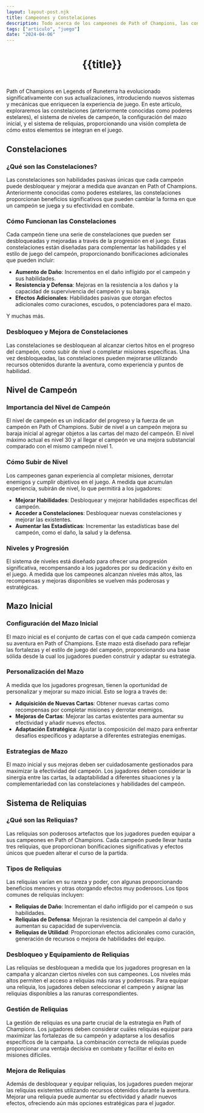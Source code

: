 ```yaml
---
layout: layout-post.njk
title: Campeones y Constelaciones
description: Todo acerca de los campeones de Path of Champions, las constelaciones y la progresión de niveles de campeones.
tags: ["articulo", "juego"]
date: "2024-04-06"
---
```

# <p style="text-align: center;">**{{title}}**</p>

</br>
Path of Champions en Legends of Runeterra ha evolucionado significativamente con sus actualizaciones, introduciendo nuevos sistemas y mecánicas que enriquecen la experiencia de juego. En este artículo, exploraremos las constelaciones (anteriormente conocidas como poderes estelares), el sistema de niveles de campeón, la configuración del mazo inicial, y el sistema de reliquias, proporcionando una visión completa de cómo estos elementos se integran en el juego.

## Constelaciones

### ¿Qué son las Constelaciones?

Las constelaciones son habilidades pasivas únicas que cada campeón puede desbloquear y mejorar a medida que avanzan en Path of Champions. Anteriormente conocidas como poderes estelares, las constelaciones proporcionan beneficios significativos que pueden cambiar la forma en que un campeón se juega y su efectividad en combate.

### Cómo Funcionan las Constelaciones

Cada campeón tiene una serie de constelaciones que pueden ser desbloqueadas y mejoradas a través de la progresión en el juego. Estas constelaciones están diseñadas para complementar las habilidades y el estilo de juego del campeón, proporcionando bonificaciones adicionales que pueden incluir:

- **Aumento de Daño**: Incrementos en el daño infligido por el campeón y sus habilidades.
- **Resistencia y Defensa**: Mejoras en la resistencia a los daños y la capacidad de supervivencia del campeón y su baraja.
- **Efectos Adicionales**: Habilidades pasivas que otorgan efectos adicionales como curaciones, escudos, o potenciadores para el mazo.

Y muchas más.

### Desbloqueo y Mejora de Constelaciones

Las constelaciones se desbloquean al alcanzar ciertos hitos en el progreso del campeón, como subir de nivel o completar misiones específicas. Una vez desbloqueadas, las constelaciones pueden mejorarse utilizando recursos obtenidos durante la aventura, como experiencia y puntos de habilidad.

## Nivel de Campeón

### Importancia del Nivel de Campeón

El nivel de campeón es un indicador del progreso y la fuerza de un campeón en Path of Champions. Subir de nivel a un campeón  mejora su baraja inicial al agregar objetos a las cartas del mazo del campeón. El nivel máximo actual es nivel 30 y al llegar el campeón ve una mejora substancial comparado con el mismo campeón nivel 1.

### Cómo Subir de Nivel

Los campeones ganan experiencia al completar misiones, derrotar enemigos y cumplir objetivos en el juego. A medida que acumulan experiencia, subirán de nivel, lo que permitirá a los jugadores:

- **Mejorar Habilidades**: Desbloquear y mejorar habilidades específicas del campeón.
- **Acceder a Constelaciones**: Desbloquear nuevas constelaciones y mejorar las existentes.
- **Aumentar las Estadísticas**: Incrementar las estadísticas base del campeón, como el daño, la salud y la defensa.

### Niveles y Progresión

El sistema de niveles está diseñado para ofrecer una progresión significativa, recompensando a los jugadores por su dedicación y éxito en el juego. A medida que los campeones alcanzan niveles más altos, las recompensas y mejoras disponibles se vuelven más poderosas y estratégicas.

## Mazo Inicial

### Configuración del Mazo Inicial

El mazo inicial es el conjunto de cartas con el que cada campeón comienza su aventura en Path of Champions. Este mazo está diseñado para reflejar las fortalezas y el estilo de juego del campeón, proporcionando una base sólida desde la cual los jugadores pueden construir y adaptar su estrategia.

### Personalización del Mazo

A medida que los jugadores progresan, tienen la oportunidad de personalizar y mejorar su mazo inicial. Esto se logra a través de:

- **Adquisición de Nuevas Cartas**: Obtener nuevas cartas como recompensas por completar misiones y derrotar enemigos.
- **Mejoras de Cartas**: Mejorar las cartas existentes para aumentar su efectividad y añadir nuevos efectos.
- **Adaptación Estratégica**: Ajustar la composición del mazo para enfrentar desafíos específicos y adaptarse a diferentes estrategias enemigas.

### Estrategias de Mazo

El mazo inicial y sus mejoras deben ser cuidadosamente gestionados para maximizar la efectividad del campeón. Los jugadores deben considerar la sinergia entre las cartas, la adaptabilidad a diferentes situaciones y la complementariedad con las constelaciones y habilidades del campeón.

## Sistema de Reliquias

### ¿Qué son las Reliquias?

Las reliquias son poderosos artefactos que los jugadores pueden equipar a sus campeones en Path of Champions. Cada campeón puede llevar hasta tres reliquias, que proporcionan bonificaciones significativas y efectos únicos que pueden alterar el curso de la partida.

### Tipos de Reliquias

Las reliquias varían en su rareza y poder, con algunas proporcionando beneficios menores y otras otorgando efectos muy poderosos. Los tipos comunes de reliquias incluyen:

- **Reliquias de Daño**: Incrementan el daño infligido por el campeón o sus habilidades.
- **Reliquias de Defensa**: Mejoran la resistencia del campeón al daño y aumentan su capacidad de supervivencia.
- **Reliquias de Utilidad**: Proporcionan efectos adicionales como curación, generación de recursos o mejora de habilidades del equipo.

### Desbloqueo y Equipamiento de Reliquias

Las reliquias se desbloquean a medida que los jugadores progresan en la campaña y alcanzan ciertos niveles con sus campeones. Los niveles más altos permiten el acceso a reliquias más raras y poderosas. Para equipar una reliquia, los jugadores deben seleccionar el campeón y asignar las reliquias disponibles a las ranuras correspondientes.

### Gestión de Reliquias

La gestión de reliquias es una parte crucial de la estrategia en Path of Champions. Los jugadores deben considerar cuáles reliquias equipar para maximizar las fortalezas de su campeón y adaptarse a los desafíos específicos de la campaña. La combinación correcta de reliquias puede proporcionar una ventaja decisiva en combate y facilitar el éxito en misiones difíciles.

### Mejora de Reliquias

Además de desbloquear y equipar reliquias, los jugadores pueden mejorar las reliquias existentes utilizando recursos obtenidos durante la aventura. Mejorar una reliquia puede aumentar su efectividad y añadir nuevos efectos, ofreciendo aún más opciones estratégicas para el jugador.
